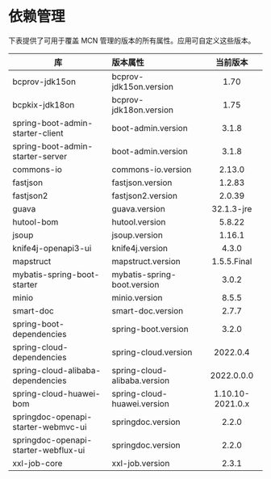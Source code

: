 # 依赖管理

下表提供了可用于覆盖 MCN 管理的版本的所有属性。应用可自定义这些版本。

| 库                                    | 版本属性                         |       当前版本       |
|--------------------------------------|:-----------------------------|:----------------:|
| bcprov-jdk15on                       | bcprov-jdk15on.version       |       1.70       |
| bcpkix-jdk18on                       | bcprov-jdk18on.version       |       1.75       |
| spring-boot-admin-starter-client     | boot-admin.version           |      3.1.8       |
| spring-boot-admin-starter-server     | boot-admin.version           |      3.1.8       |
| commons-io                           | commons-io.version           |      2.13.0      |
| fastjson                             | fastjson.version             |      1.2.83      |
| fastjson2                            | fastjson2.version            |      2.0.39      |
| guava                                | guava.version                |    32.1.3-jre    |
| hutool-bom                           | hutool.version               |      5.8.22      |
| jsoup                                | jsoup.version                |      1.16.1      |
| knife4j-openapi3-ui                  | knife4j.version              |      4.3.0       |
| mapstruct                            | mapstruct.version            |   1.5.5.Final    |
| mybatis-spring-boot-starter          | mybatis-spring-boot.version  |      3.0.2       |
| minio                                | minio.version                |      8.5.5       |
| smart-doc                            | smart-doc.version            |      2.7.7       |
| spring-boot-dependencies             | spring-boot.version          |      3.2.0       |
| spring-cloud-dependencies            | spring-cloud.version         |     2022.0.4     |
| spring-cloud-alibaba-dependencies    | spring-cloud-alibaba.version |    2022.0.0.0    |
| spring-cloud-huawei-bom              | spring-cloud-huawei.version  | 1.10.10-2021.0.x |
| springdoc-openapi-starter-webmvc-ui  | springdoc.version            |      2.2.0       |
| springdoc-openapi-starter-webflux-ui | springdoc.version            |      2.2.0       |
| xxl-job-core                         | xxl-job.version              |      2.3.1       |